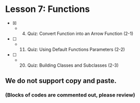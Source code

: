 # Lesson 7: Functions

- [x] -  4.  Quiz: Convert Function into an Arrow Function (2-1) 
- [ ] - 11.  Quiz: Using Default Functions Parameters (2-2)
- [ ] - 20.  Quiz: Building Classes and Subclasses (2-3)

## We do not support copy and paste. 
### (Blocks of codes are commented out, please review)
